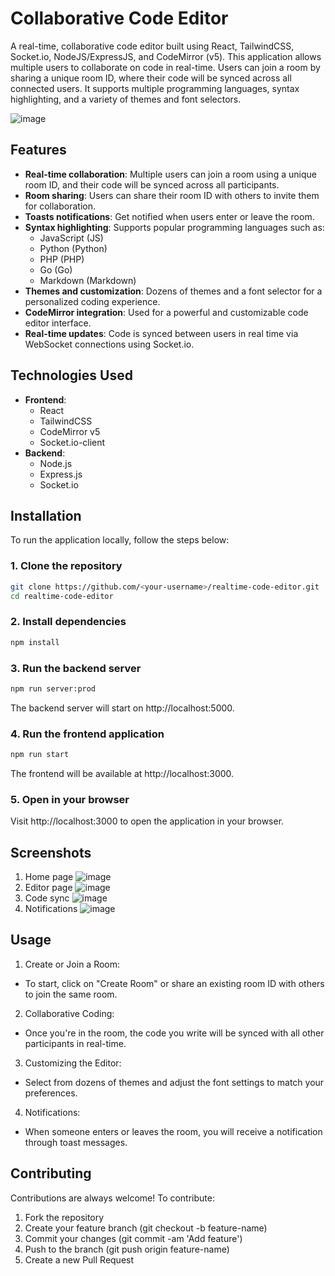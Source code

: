 # Collaborative Code Editor

A real-time, collaborative code editor built using React, TailwindCSS, Socket.io, NodeJS/ExpressJS, and CodeMirror (v5). This application allows multiple users to collaborate on code in real-time. Users can join a room by sharing a unique room ID, where their code will be synced across all connected users. It supports multiple programming languages, syntax highlighting, and a variety of themes and font selectors.

![image](https://github.com/user-attachments/assets/cf5b3a85-4830-4570-ab58-02d32afc425f)


## Features

- **Real-time collaboration**: Multiple users can join a room using a unique room ID, and their code will be synced across all participants.
- **Room sharing**: Users can share their room ID with others to invite them for collaboration.
- **Toasts notifications**: Get notified when users enter or leave the room.
- **Syntax highlighting**: Supports popular programming languages such as:
  - JavaScript (JS)
  - Python (Python)
  - PHP (PHP)
  - Go (Go)
  - Markdown (Markdown)
- **Themes and customization**: Dozens of themes and a font selector for a personalized coding experience.
- **CodeMirror integration**: Used for a powerful and customizable code editor interface.
- **Real-time updates**: Code is synced between users in real time via WebSocket connections using Socket.io.

## Technologies Used

- **Frontend**: 
  - React
  - TailwindCSS
  - CodeMirror v5
  - Socket.io-client
- **Backend**: 
  - Node.js
  - Express.js
  - Socket.io

## Installation

To run the application locally, follow the steps below:

### 1. Clone the repository
```bash
git clone https://github.com/<your-username>/realtime-code-editor.git
cd realtime-code-editor
```
### 2. Install dependencies
```bash
npm install
```
### 3. Run the backend server
  ```bash
  npm run server:prod
  ```
The backend server will start on http://localhost:5000.
### 4. Run the frontend application
```bash
npm run start
```
The frontend will be available at http://localhost:3000.

### 5. Open in your browser
Visit http://localhost:3000 to open the application in your browser.

## Screenshots
1. Home page
![image](https://github.com/user-attachments/assets/d6a4014e-6260-4ae8-8334-f1c1e6448b7c)
2. Editor page
![image](https://github.com/user-attachments/assets/5368e102-6ffe-4e67-98ac-27a99c8dcf93)
3. Code sync
![image](https://github.com/user-attachments/assets/a21d0949-edfb-4d79-a57a-325a0c9255e6)
4. Notifications
![image](https://github.com/user-attachments/assets/2001cc55-e2bc-40de-97f4-6b2f97060b2f)

## Usage
1. Create or Join a Room:
  - To start, click on "Create Room" or share an existing room ID with others to join the same room.
2. Collaborative Coding:
  - Once you're in the room, the code you write will be synced with all other participants in real-time.
3. Customizing the Editor:
  - Select from dozens of themes and adjust the font settings to match your preferences.
4. Notifications:
  - When someone enters or leaves the room, you will receive a notification through toast messages.
    
## Contributing
Contributions are always welcome! To contribute:

1. Fork the repository
2. Create your feature branch (git checkout -b feature-name)
3. Commit your changes (git commit -am 'Add feature')
4. Push to the branch (git push origin feature-name)
5. Create a new Pull Request

